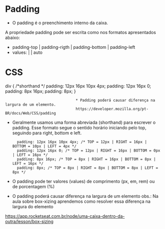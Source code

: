 # Padding

- O padding é o preenchimento interno da caixa.

A propriedade padding pode ser escrita como nos formatos apresentados abaixo:

* padding-top | padding-rigth | padding-bottom | padding-left
* values: <length> | <percentage> | auto

# CSS
div {
    /*shorthand */
    padding: 12px 16px 10px 4px;
    padding: 12px 16px 0;
    padding: 8px 16px;
    padding: 8px;
}

                                    * Padding poderá causar diferença na largura de um elemento.
                                    https://developer.mozilla.org/pt-BR/docs/Web/CSS/padding

- Geralmente usamos uma forma abreviada (shorthand) para escrever o padding. Esse formato segue o sentido horário iniciando pelo top, seguindo para right, bottom e left.


        padding: 12px 16px 10px 4px; /* TOP = 12px | RIGHT = 16px | BOTTOM = 10px | LEFT = 4px */
        padding: 12px 16px 0; /* TOP = 12px | RIGHT = 16px | BOTTOM = 0px | LEFT = 16px */
        padding: 8px 16px; /* TOP = 8px | RIGHT = 16px | BOTTOM = 8px | LEFT = 16px */
        padding: 8px; /* TOP = 8px | RIGHT = 8px | BOTTOM = 8px | LEFT = 8px */

- O padding pode ter valores (values) de comprimento (px, em, rem) ou de porcentagem (%)

- O padding poderá causar diferença na largura de um elemento
obs.: Na aula sobre box-xizing aprendemos como resolver essa diferença na largura do elemento

https://app.rocketseat.com.br/node/uma-caixa-dentro-da-outra/lesson/box-sizing
